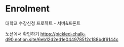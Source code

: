 # Enrolment
대학교 수강신청 프로젝트 - 서버&프론트

노션에서 확인하기
https://pickled-chalk-d90.notion.site/6eb12d2ed1e0449785f2c188bdf6144c
